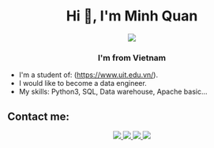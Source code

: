 <h1 align="center">Hi 👋, I'm Minh Quan</h1>
<p align="center"><img src="https://img.icons8.com/color/48/000000/vietnam-circular.png"/></p>
<h3 align="center">I'm from Vietnam </h3>

- I'm a student of: (https://www.uit.edu.vn/).
- I would like to become a data engineer.
- My skills: Python3, SQL, Data warehouse, Apache basic...


## Contact me:
<p align="center">
  <a href="https://www.linkedin.com/in/nguy%E1%BB%85n-qu%C3%A2n-7198b2218/" target="_blank">
    <img src="https://img.icons8.com/fluent/48/000000/linkedin.png"/>
  </a>
  <a href="https://www.facebook.com/nguyenminhquan5599" alt="Facebook">
    <img src="https://img.icons8.com/fluent/48/000000/facebook-new.png" target="_blank" />
  </a> 
  <a href="https://github.com/quanmathip" alt="Github">
    <img src="https://img.icons8.com/fluent/48/000000/github.png"/>
  </a> 
  <a href="mailto:quannguyenminh0128@gmail.com" alt="Email">
    <img src="https://img.icons8.com/fluent/48/000000/mailing.png"/>
  </a>
</p>

